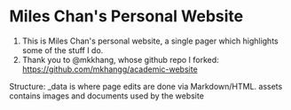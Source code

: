 # Miles Chan's Personal Website

1. This is Miles Chan's personal website, a single pager which highlights some of the stuff I do.
2. Thank you to @mkkhang, whose github repo I forked: https://github.com/mkhangg/academic-website 

Structure:
_data is where page edits are done via Markdown/HTML.
assets contains images and documents used by the website
